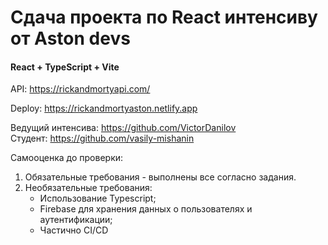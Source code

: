 # Сдача проекта по React интенсиву от Aston devs  

#### React + TypeScript + Vite  

API: https://rickandmortyapi.com/  

Deploy: https://rickandmortyaston.netlify.app  



Ведущий интенсива: https://github.com/VictorDanilov  
Студент: https://github.com/vasily-mishanin

Самооценка до проверки:

1. Обязательные требования - выполнены все согласно задания.
2. Необязательные требования:
   - Использование Typescript;
   - Firebase для хранения данных о пользователях и аутентификации;
   - Частично CI/CD
